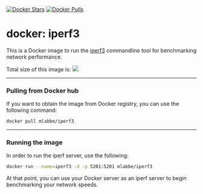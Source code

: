 [![Docker Stars](https://img.shields.io/docker/stars/mlabbe/iperf3.svg)](https://hub.docker.com/r/mlabbe/iperf3/) [![Docker Pulls](https://img.shields.io/docker/pulls/mlabbe/iperf3.svg)](https://hub.docker.com/r/mlabbe/iperf3/)

# docker: iperf3

This is a Docker image to run the [iperf3](https://github.com/esnet/iperf) commandline tool for benchmarking network performance.

Total size of this image is:
[![](https://badge.imagelayers.io/mlabbe/iperf3:latest.svg)](https://imagelayers.io/?images=mlabbe/iperf3:latest)

________________________________________
### Pulling from Docker hub
If you want to obtain the image from Docker registry, you can use the following command:
```sh
docker pull mlabbe/iperf3
```
________________________________________
### Running the image
In order to run the iperf server, use the following:
```sh
docker run --name=iperf3 -d -p 5201:5201 mlabbe/iperf3
```
At that point, you can use your Docker server as an iperf server to begin
benchmarking your network speeds.
